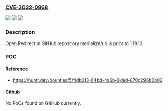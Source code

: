 ### [CVE-2022-0868](https://cve.mitre.org/cgi-bin/cvename.cgi?name=CVE-2022-0868)
![](https://img.shields.io/static/v1?label=Product&message=medialize%2Furi.js&color=blue)
![](https://img.shields.io/static/v1?label=Version&message=n%2Fa&color=blue)
![](https://img.shields.io/static/v1?label=Vulnerability&message=CWE-601%20URL%20Redirection%20to%20Untrusted%20Site&color=brighgreen)

### Description

Open Redirect in GitHub repository medialize/uri.js prior to 1.19.10.

### POC

#### Reference
- https://huntr.dev/bounties/5f4db013-64bd-4a6b-9dad-870c296b0b02

#### Github
No PoCs found on GitHub currently.

